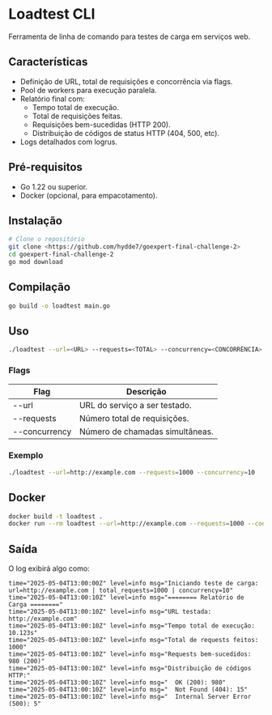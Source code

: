 # Loadtest CLI

Ferramenta de linha de comando para testes de carga em serviços web.

## Características

- Definição de URL, total de requisições e concorrência via flags.
- Pool de workers para execução paralela.
- Relatório final com:
  - Tempo total de execução.
  - Total de requisições feitas.
  - Requisições bem-sucedidas (HTTP 200).
  - Distribuição de códigos de status HTTP (404, 500, etc).
- Logs detalhados com logrus.

## Pré-requisitos

- Go 1.22 ou superior.
- Docker (opcional, para empacotamento).

## Instalação

```bash
# Clone o repositório
git clone <https://github.com/hydde7/goexpert-final-challenge-2>
cd goexpert-final-challenge-2
go mod download
```

## Compilação

```bash
go build -o loadtest main.go
```

## Uso

```bash
./loadtest --url=<URL> --requests=<TOTAL> --concurrency=<CONCORRÊNCIA>
```

### Flags

| Flag          | Descrição                             |
|---------------|---------------------------------------|
| --url         | URL do serviço a ser testado.         |
| --requests    | Número total de requisições.          |
| --concurrency | Número de chamadas simultâneas.       |

### Exemplo

```bash
./loadtest --url=http://example.com --requests=1000 --concurrency=10
```

## Docker

```bash
docker build -t loadtest .
docker run --rm loadtest --url=http://example.com --requests=1000 --concurrency=10
```

## Saída

O log exibirá algo como:

```
time="2025-05-04T13:00:00Z" level=info msg="Iniciando teste de carga: url=http://example.com | total_requests=1000 | concurrency=10"
time="2025-05-04T13:00:10Z" level=info msg="======== Relatório de Carga ========"
time="2025-05-04T13:00:10Z" level=info msg="URL testada: http://example.com"
time="2025-05-04T13:00:10Z" level=info msg="Tempo total de execução: 10.123s"
time="2025-05-04T13:00:10Z" level=info msg="Total de requests feitos: 1000"
time="2025-05-04T13:00:10Z" level=info msg="Requests bem-sucedidos: 980 (200)"
time="2025-05-04T13:00:10Z" level=info msg="Distribuição de códigos HTTP:"
time="2025-05-04T13:00:10Z" level=info msg="  OK (200): 980"
time="2025-05-04T13:00:10Z" level=info msg="  Not Found (404): 15"
time="2025-05-04T13:00:10Z" level=info msg="  Internal Server Error (500): 5"
```
